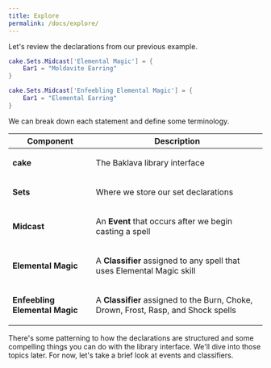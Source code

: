 ```yaml
---
title: Explore
permalink: /docs/explore/
---
```


Let's review the declarations from our previous example.

```lua
cake.Sets.Midcast['Elemental Magic'] = {
    Ear1 = "Moldavite Earring"
}

cake.Sets.Midcast['Enfeebling Elemental Magic'] = {
    Ear1 = "Elemental Earring"
}
```

We can break down each statement and define some terminology.

<table>
  <thead>
    <tr>
      <th>Component</th>
      <th>Description</th>
    </tr>
  </thead>
  <tbody>
    <tr>
      <td>
        <p><b>cake</b></p>
      </td>
      <td>
        <p>The Baklava library interface</p>
      </td>
    </tr>
	<tr>
      <td>
        <p><b>Sets</b></p>
      </td>
      <td>
        <p>Where we store our set declarations</p>
      </td>
    </tr>
	<tr>
      <td>
        <p><b>Midcast</b></p>
      </td>
      <td>
        <p>An <b>Event</b> that occurs after we begin casting a spell</p>
      </td>
    </tr>
	<tr>
      <td>
        <p><b>Elemental Magic</b></p>
      </td>
      <td>
        <p>A <b>Classifier</b> assigned to any spell that uses Elemental Magic skill</p>
      </td>
    </tr>
	<tr>
      <td>
        <p><b>Enfeebling Elemental Magic</b></p>
      </td>
      <td>
        <p>A <b>Classifier</b> assigned to the Burn, Choke, Drown, Frost, Rasp, and Shock spells</p>
      </td>
    </tr>
  </tbody>
</table>

There's some patterning to how the declarations are structured and some compelling things you can do with the library interface. We'll dive into those topics later. For now, let's take a brief look at events and classifiers.
